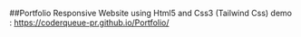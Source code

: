 ##Portfolio Responsive Website using Html5 and Css3 (Tailwind Css)
demo :  https://coderqueue-pr.github.io/Portfolio/
